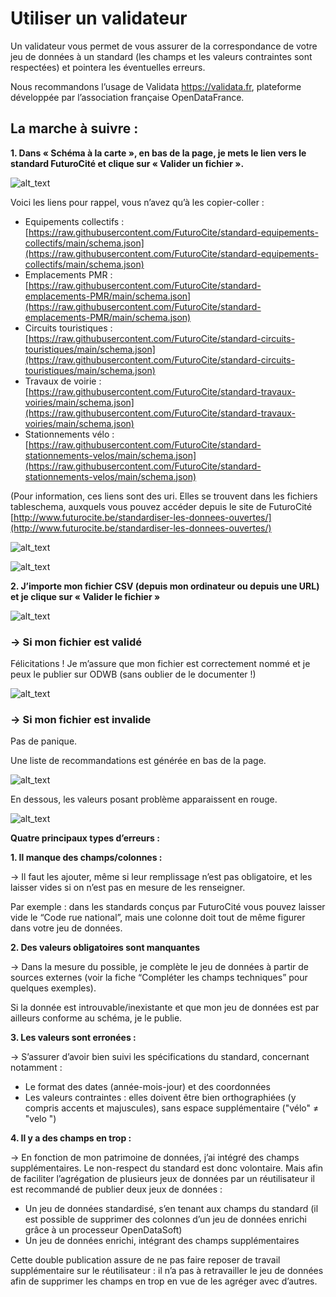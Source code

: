 # **Utiliser un validateur**

Un validateur vous permet de vous assurer de la correspondance de votre jeu de données à un standard (les champs et les valeurs contraintes sont respectées) et pointera les éventuelles erreurs. 

Nous recommandons l’usage de Validata https://validata.fr, plateforme développée par l’association française OpenDataFrance. 

## **La marche à suivre :**

**1. Dans « Schéma à la carte », en bas de la page, je mets le lien vers le standard FuturoCité et clique sur « Valider un fichier ».**

![alt_text](https://i.ibb.co/y5JpyQ3/Capture-d-e-cran-2023-03-22-a-12-20-14.png)

Voici les liens pour rappel, vous n’avez qu’à les copier-coller : 
* Equipements collectifs : [https://raw.githubusercontent.com/FuturoCite/standard-equipements-collectifs/main/schema.json](https://raw.githubusercontent.com/FuturoCite/standard-equipements-collectifs/main/schema.json) 
* Emplacements PMR : [https://raw.githubusercontent.com/FuturoCite/standard-emplacements-PMR/main/schema.json](https://raw.githubusercontent.com/FuturoCite/standard-emplacements-PMR/main/schema.json) 
* Circuits touristiques : [https://raw.githubusercontent.com/FuturoCite/standard-circuits-touristiques/main/schema.json](https://raw.githubusercontent.com/FuturoCite/standard-circuits-touristiques/main/schema.json) 
* Travaux de voirie : [https://raw.githubusercontent.com/FuturoCite/standard-travaux-voiries/main/schema.json](https://raw.githubusercontent.com/FuturoCite/standard-travaux-voiries/main/schema.json) 
* Stationnements vélo : [https://raw.githubusercontent.com/FuturoCite/standard-stationnements-velos/main/schema.json](https://raw.githubusercontent.com/FuturoCite/standard-stationnements-velos/main/schema.json) 

(Pour information, ces liens sont des uri. Elles se trouvent dans les fichiers tableschema, auxquels vous pouvez accéder depuis le site de FuturoCité [http://www.futurocite.be/standardiser-les-donnees-ouvertes/](http://www.futurocite.be/standardiser-les-donnees-ouvertes/) 

![alt_text](https://i.ibb.co/CWkHJ4p/Capture-d-e-cran-2023-03-22-a-12-21-03.png)

![alt_text](https://i.ibb.co/TYBVsYQ/Capture-d-e-cran-2023-03-22-a-12-21-50.png)

**2. J’importe mon fichier CSV (depuis mon ordinateur ou depuis une URL) et je clique sur « Valider le fichier »**

![alt_text](https://i.ibb.co/kcDSPDC/Capture-d-e-cran-2023-03-22-a-12-22-49.png)

### **→ Si mon fichier est validé** 
Félicitations ! Je m’assure que mon fichier est correctement nommé et je peux le publier sur ODWB (sans oublier de le documenter !) 

![alt_text](https://i.ibb.co/PNh4Bm4/Capture-d-e-cran-2023-03-22-a-12-24-01.png)

### **→ Si mon fichier est invalide** 
Pas de panique.   

Une liste de recommandations est générée en bas de la page. 

![alt_text](https://i.ibb.co/5Mcm2Hv/Capture-d-e-cran-2023-03-22-a-12-24-44.png)

En dessous, les valeurs posant problème apparaissent en rouge.  

![alt_text](https://i.ibb.co/6yDyHTd/Capture-d-e-cran-2023-03-22-a-12-25-19.png)


**Quatre principaux types d’erreurs :**

**1. Il manque des champs/colonnes :**

→ Il faut les ajouter, même si leur remplissage n’est pas obligatoire, et les laisser vides si on n’est pas en mesure de les renseigner. 

Par exemple : dans les standards conçus par FuturoCité vous pouvez laisser vide le “Code rue national”, mais une colonne doit tout de même figurer dans votre jeu de données. 

**2. Des valeurs obligatoires sont manquantes**

→ Dans la mesure du possible, je complète le jeu de données à partir de sources externes (voir la fiche “Compléter les champs techniques” pour quelques exemples). 

Si la donnée est introuvable/inexistante et que mon jeu de données est par ailleurs conforme au schéma, je le publie.  

**3. Les valeurs sont erronées :**

→ S’assurer d’avoir bien suivi les spécifications du standard, concernant notamment : 

* Le format des dates (année-mois-jour) et des coordonnées   
* Les valeurs contraintes : elles doivent être bien orthographiées (y compris accents et majuscules), sans espace supplémentaire ("vélo" ≠ "velo ") 

**4. Il y a des champs en trop :**

→ En fonction de mon patrimoine de données, j’ai intégré des champs supplémentaires. Le non-respect du standard est donc volontaire. Mais afin de faciliter l’agrégation de plusieurs jeux de données par un réutilisateur il est recommandé de publier deux jeux de données : 
* Un jeu de données standardisé, s’en tenant aux champs du standard (il est possible de supprimer des colonnes d’un jeu de données enrichi grâce à un processeur OpenDataSoft)
* Un jeu de données enrichi, intégrant des champs supplémentaires 

Cette double publication assure de ne pas faire reposer de travail supplémentaire sur le réutilisateur : il n’a pas à retravailler le jeu de données afin de supprimer les champs en trop en vue de les agréger avec d’autres.  
